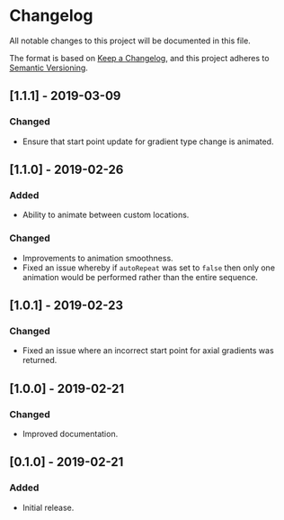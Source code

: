 # Changelog
All notable changes to this project will be documented in this file.

The format is based on [Keep a Changelog](https://keepachangelog.com/en/1.0.0/),
and this project adheres to [Semantic Versioning](https://semver.org/spec/v2.0.0.html).

## [1.1.1] - 2019-03-09
### Changed
- Ensure that start point update for gradient type change is animated.

## [1.1.0] - 2019-02-26
### Added
- Ability to animate between custom locations.
### Changed
- Improvements to animation smoothness.
- Fixed an issue whereby if `autoRepeat` was set to `false` then only one animation would be performed rather than the entire sequence.

## [1.0.1] - 2019-02-23
### Changed
- Fixed an issue where an incorrect start point for axial gradients was returned.

## [1.0.0] - 2019-02-21
### Changed
- Improved documentation.

## [0.1.0] - 2019-02-21
### Added
- Initial release.